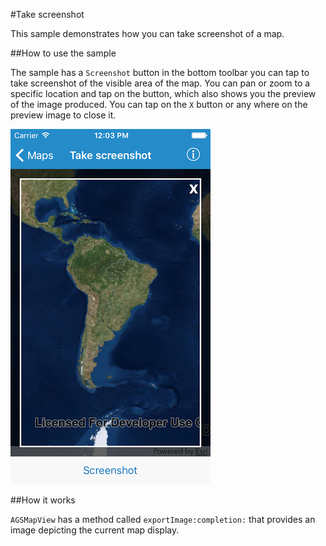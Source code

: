 #Take screenshot

This sample demonstrates how you can take screenshot of a map.

##How to use the sample

The sample has a `Screenshot` button in the bottom toolbar you can tap to take screenshot of the visible area of the map. You can pan or zoom to a specific location and tap on the button, which also shows you the preview of the image produced. You can tap on the `X` button or any where on the preview image to close it.

![](image1.png)

##How it works

`AGSMapView` has a method called `exportImage:completion:` that provides an image depicting the current map display.





